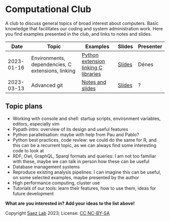 # Computational Club

A club to discuss general topics of broad interest about computers. Basic
knowledge that facilitates our coding and system administration work.
Here you find examples presented in the club, and links to notes and slides.

| Date       | Topic                                             | Examples                                                          | Slides                                                                                                    | Presenter |
|------------|---------------------------------------------------|-------------------------------------------------------------------|-----------------------------------------------------------------------------------------------------------|-----------|
| 2023-01-16 | Environments, dependencies, C extensions, linking | [Python extension linking C libraries](dependencies-environments) | [Slides](https://saezlab.slack.com/files/U5TNX0A6A/F04JP1TJ147/environments-dependencies_16-jan-2023.pdf) | Dénes     |
| 2023-03-13 | Advanced git                                      | [Notes and slides](advanced-git)                                  | [Slides](https://github.com/saezlab/compclub/blob/master/advanced-git/slides.html)                        | ?         |

## Topic plans

- Working with console and shell: startup scripts, environment variables,
  editors, especially vim
- Pypath intro: overview of its design and useful features
- Python parallelisation: maybe with help from Pau and Pablo?
- Python best practices, code review: we could do the same for R, and this
  can be a recurrent topic, as we can always find some interesting code to
  look at
- RDF, Owl, GraphQL, Sparql formats and queries: I am not too familiar with
  these, maybe we can talk in person how these can be useful
- Database management systems
- Reproduce existing analysis pipelines: I can imagine this can be useful, on
  some selected examples, maybe presented by the author
- High performance computing, cluster use
- Tutorials of our tools: learn their features, how to use them, ideas for
  future development

**What are you interested in? Add your ideas to the list above!**

Copyright [Saez Lab](https://saezlab.org/) 2023;
License: [CC NC-BY-SA](https://creativecommons.org/licenses/by-nc-sa/4.0/)
